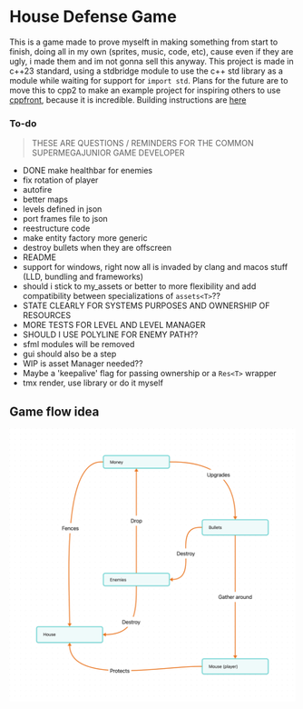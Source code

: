 # House Defense Game

This is a game made to prove myselft in making something from start to finish, doing all in my own (sprites, music, code, etc), cause even if they are ugly, i made them and im not gonna sell this anyway. This project is made in c++23 standard, using a stdbridge module to use the c++ std library as a module while waiting for support for `import std`. Plans for the future are to move this to cpp2 to make an example project for inspiring others to use [cppfront](https://github.com/hsutter/cppfront), because it is incredible. Building instructions are [here]( )

### To-do
> THESE ARE QUESTIONS / REMINDERS FOR THE COMMON SUPERMEGAJUNIOR GAME DEVELOPER


- DONE make healthbar for enemies
- fix rotation of player
- autofire
- better maps
- levels defined in json
- port frames file to json
- reestructure code
- make entity factory more generic
- destroy bullets when they are offscreen
- README
- support for windows, right now all is invaded by clang and macos stuff (LLD, bundling and frameworks) 
- should i stick to my_assets or better to more flexibility and add compatibility between specializations of `assets<T>`??
- STATE CLEARLY FOR SYSTEMS PURPOSES AND OWNERSHIP OF RESOURCES
- MORE TESTS FOR LEVEL AND LEVEL MANAGER
- SHOULD I USE POLYLINE FOR ENEMY PATH??
- sfml modules will be removed
- gui should also be a step
- WIP is asset Manager needed??
- Maybe a 'keepalive' flag for passing ownership or a `Res<T>` wrapper 
- tmx render, use library or do it myself 


## Game flow idea
![Game flowchard](Game-idea.png)
